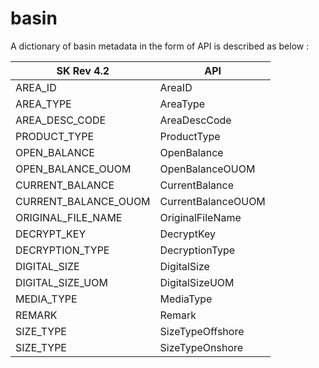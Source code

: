 # basin

A dictionary of basin metadata in the form of API is described as below :

SK Rev 4.2 | API
----------- | -----------
AREA_ID                  |	AreaID
AREA_TYPE				         |	AreaType
AREA_DESC_CODE           |	AreaDescCode
PRODUCT_TYPE             |	ProductType
OPEN_BALANCE             |	OpenBalance
OPEN_BALANCE_OUOM        |	OpenBalanceOUOM
CURRENT_BALANCE          |	CurrentBalance
CURRENT_BALANCE_OUOM     |	CurrentBalanceOUOM
ORIGINAL_FILE_NAME       |	OriginalFileName
DECRYPT_KEY              |	DecryptKey
DECRYPTION_TYPE          |	DecryptionType
DIGITAL_SIZE             |	DigitalSize
DIGITAL_SIZE_UOM         |	DigitalSizeUOM
MEDIA_TYPE               |	MediaType
REMARK                   |	Remark
SIZE_TYPE                |	SizeTypeOffshore
SIZE_TYPE                |	SizeTypeOnshore
